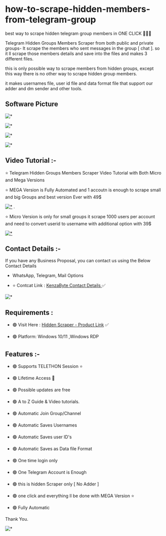 # how-to-scrape-hidden-members-from-telegram-group
best way to scrape hidden telegram group members in ONE CLICK 💎💎💎





Telegram Hidden Groups Members Scraper from both public and private groups- It scrape the members who sent messages in the group  [ chat ]. so it ll scrape those members details and save into the files and makes 3 different files. 

this is only possible way to scrape members from hidden groups, except this way there is no other way to scrape hidden group members.

it makes usernames file, user id file and data format file that support our adder and dm sender and other tools.


## Software Picture

![*](https://www.kenzabyte.com/wp-content/uploads/2023/12/telegram-hidden-member-scraper.png)

![*](https://www.kenzabyte.com/wp-content/uploads/2023/12/telegram-hidden-group-member-scraper-mega-version.png)

![*](https://www.kenzabyte.com/wp-content/uploads/2023/12/telegram-hidden-member-scraper-micro-version.png)

![*](https://www.kenzabyte.com/wp-content/uploads/2023/12/telegram-hidden-scraper-files.png)



## Video Tutorial :-

⭐ Telegram Hidden Groups Members Scraper Video Tutorial with Both Micro and Mega Versions

⭐ MEGA Version is Fully Automated and 1 accoutn is enough to scrape small and big Groups and best version Ever with 49$ 

[![*](http://www.kenzabyte.com/wp-content/uploads/2024/04/Telegram-Hidden-Members-Scraper-mega.png)](https://www.youtube.com/watch?v=XTjYvPtlOw8)
.

⭐ Micro Version is only for small groups it scrape 1000 users per account and need to convert userid to username with additional option with 39$

[![*](http://www.kenzabyte.com/wp-content/uploads/2024/04/how-to-scrape-hidden-members-from-telegram-group-micro.png)](https://www.youtube.com/watch?v=vTfYS5_d5Sc)


## Contact Details :-

If you have any Business Proposal, you can contact us using the Below Contact Details

- WhatsApp, Telegram, Mail Options

- ⭐ Contcat Link  : [KenzaByte Contact Details ](https://www.kenzabyte.com/contact-us/) ✅

![*](https://i.ibb.co/Lrkyn3P/lifetime-access.png)

## Requirements :

- 🟢 Visit Here : [Hidden Scraper - Product Link](https://www.kenzabyte.com/product/telegram-hidden-member-scraper/) ✅

- 🟢 Platform: Windows 10/11 ,Windows RDP




## Features :- 

- 🟢 Supports TELETHON Session ⭐

- 🟢 Lifetime Access 💯

- 🟢 Possible updates are free 

- 🟢 A to Z Guide & Video tutorials.

- 🟢 Automatic Join Group/Channel

- 🟢 Automatic Saves Usernames

- 🟢 Automatic Saves user ID's

- 🟢 Automatic Saves as Data file Format

- 🟢 One time login only

- 🟢 One Telegram Account is Enough

- 🟢 this is hidden Scraper only [ No Adder ]

- 🟢 one click and everything ll be done with MEGA Version ⭐

- 🟢 Fully Automatic

Thank You.

![*](https://i.ibb.co/2gWPv8M/resellimage.jpg)
